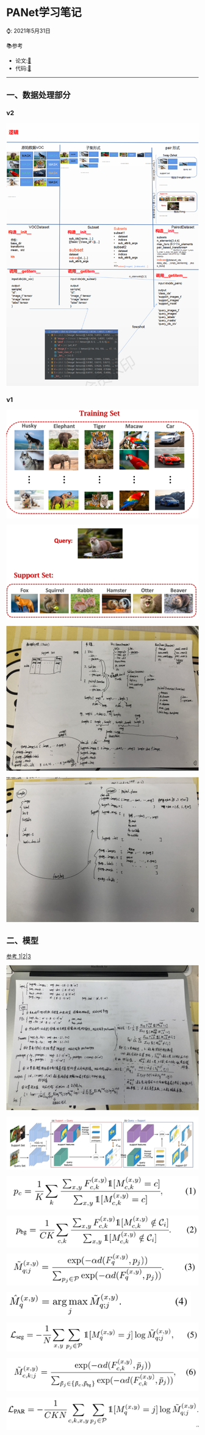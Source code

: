 # PANet学习笔记

⌚️: 2021年5月31日

📚参考

- 论文:[🔗](papers/PANet.pdf)
- 代码:[🔗](https://github.com/FelixFu520/PANet)


---

## 一、数据处理部分

### v2

![1_01](imgs/1_01.png)

### v1

![image-20210608125455656](imgs/image-20210608125455656.png)

![image-20210608125808691](imgs/image-20210608125808691.png)

![1](imgs/1.jpg)

![](imgs/2.jpg)



## 二、模型

[参考 1](https://www.pianshen.com/article/32251578497/)|[2](http://www.cxyzjd.com/article/Emma_Love/112543903)|[3](https://blog.waynehfut.com/2020/11/12/panet/)

![](imgs/3.jpg)

![image-20210608123434657](imgs/image-20210608123434657.png)

![image-20210608122825184](imgs/image-20210608122825184.png)

![image-20210608122857963](imgs/image-20210608122857963.png)

![image-20210608122909218](imgs/image-20210608122909218.png)

![image-20210608122922828](imgs/image-20210608122922828.png)

![image-20210608122933015](imgs/image-20210608122933015.png)

![image-20210608122950896](imgs/image-20210608122950896.png)

![image-20210729151258741](imgs/image-20210729151258741.png)